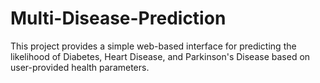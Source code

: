 # Multi-Disease-Prediction
This project provides a simple web-based interface for predicting the likelihood of Diabetes, Heart Disease, and Parkinson's Disease based on user-provided health parameters. 
